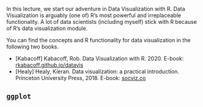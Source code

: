 In this lecture, we start our adventure in Data Visualization with R.
Data Visualization is arguably (one of) R’s most powerful and
irreplaceable functionality. A lot of data scientists (including myself)
stick with R because of R’s data visualization module.

You can find the concepts and R functionality for data visualization in
the following two books.

-   \[Kabacoff\] Kabacoff, Rob. Data Visualization with R. 2020. E-book:
    [rkabacoff.github.io/datavis](rkabacoff.github.io/datavis)
-   \[Healy\] Healy, Kieran. Data visualization: a practical
    introduction. Princeton University Press, 2018. E-book:
    [socviz.co](socviz.co)

## `ggplot`

## 
